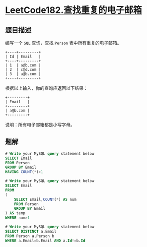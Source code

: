 # [LeetCode182.查找重复的电子邮箱](https://leetcode-cn.com/problems/duplicate-emails/)
## 题目描述
编写一个 `SQL` 查询，查找 `Person` 表中所有重复的电子邮箱。

```
+----+---------+
| Id | Email   |
+----+---------+
| 1  | a@b.com |
| 2  | c@d.com |
| 3  | a@b.com |
+----+---------+
```
根据以上输入，你的查询应返回以下结果：
```
+---------+
| Email   |
+---------+
| a@b.com |
+---------+
```
说明：所有电子邮箱都是小写字母。

## 题解
```SQL
# Write your MySQL query statement below
SELECT Email 
FROM Person
GROUP BY Email
HAVING COUNT(*)>1
```
```sql
# Write your MySQL query statement below
SELECT Email 
FROM 
(
    SELECT Email,COUNT(*) AS num
    FROM Person
    GROUP BY Email
) AS temp
WHERE num>1
```
```SQL
# Write your MySQL query statement below
SELECT DISTINCT a.Email
FROM Person a,Person b
WHERE a.Email=b.Email AND a.Id!=b.Id
```